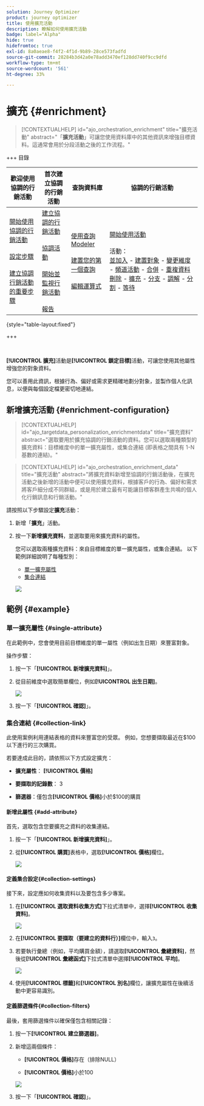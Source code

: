 ```yaml
---
solution: Journey Optimizer
product: journey optimizer
title: 使用擴充活動
description: 瞭解如何使用擴充活動
badge: label="Alpha"
hide: true
hidefromtoc: true
exl-id: 8a0aeae8-f4f2-4f1d-9b89-28ce573fadfd
source-git-commit: 28284b3d42a0e78add3470ef128dd740f9cc9dfd
workflow-type: tm+mt
source-wordcount: '561'
ht-degree: 33%

---
```


# 擴充 {#enrichment}

>[!CONTEXTUALHELP]
>id="ajo_orchestration_enrichment"
>title="擴充活動"
>abstract="「**擴充活動**」可讓您使用資料庫中的其他資訊來增強目標資料。這通常會用於分段活動之後的工作流程。"

+++ 目錄

| 歡迎使用協調的行銷活動 | 首次建立協調的行銷活動 | 查詢資料庫 | 協調的行銷活動 |
|---|---|---|---|
| [開始使用協調的行銷活動](../gs-orchestrated-campaigns.md)<br/><br/>[設定步驟](../configuration-steps.md)<br/><br/>[建立協調行銷活動的重要步驟](../gs-campaign-creation.md) | [建立協調的行銷活動](../create-orchestrated-campaign.md)<br/><br/>[協調活動](../orchestrate-activities.md)<br/><br/>[開始並監視行銷活動](../start-monitor-campaigns.md)<br/><br/>[報告](../reporting-campaigns.md) | [使用查詢Modeler](../orchestrated-rule-builder.md)<br/><br/>[建置您的第一個查詢](../build-query.md)<br/><br/>[編輯運算式](../edit-expressions.md) | [開始使用活動](about-activities.md)<br/><br/>活動：<br/>[並加入](and-join.md) - [建置對象](build-audience.md) - [變更維度](change-dimension.md) - [頻道活動](channels.md) - [合併](combine.md) - [重複資料刪除](deduplication.md) - [擴充](enrichment.md) - [分支](fork.md) - [調解](reconciliation.md) - [分割](split.md) - [等待](wait.md) |

{style="table-layout:fixed"}

+++

<br/>

**[!UICONTROL 擴充]**&#x200B;活動是&#x200B;**[!UICONTROL 鎖定目標]**&#x200B;活動，可讓您使用其他屬性增強您的對象資料。

您可以善用此資訊，根據行為、偏好或需求更精確地劃分對象，並製作個人化訊息，以便與每個設定檔更密切地連結。

## 新增擴充活動 {#enrichment-configuration}

>[!CONTEXTUALHELP]
>id="ajo_targetdata_personalization_enrichmentdata"
>title="擴充資料"
>abstract="選取要用於擴充協調的行銷活動的資料。您可以選取兩種類型的擴充資料：目標維度中的單一擴充屬性，或集合連結 (即表格之間具有 1-N 基數的連結)。"

>[!CONTEXTUALHELP]
>id="ajo_orchestration_enrichment_data"
>title="擴充活動"
>abstract="將擴充資料新增至協調的行銷活動後，在擴充活動之後新增的活動中便可以使用擴充資料，根據客戶的行為、偏好和需求將客戶細分成不同群組，或是用於建立最有可能讓目標客群產生共鳴的個人化行銷訊息和行銷活動。"

請按照以下步驟設定&#x200B;**擴充**&#x200B;活動：

1. 新增「**擴充**」活動。

1. 按一下&#x200B;**新增擴充資料**，並選取要用來擴充資料的屬性。

   您可以選取兩種擴充資料：來自目標維度的單一擴充屬性，或集合連結。 以下範例詳細說明了每種型別：

   * [單一擴充屬性](#single-attribute)
   * [集合連結](#collection-link)

   ![](../assets/enrichment-1.png)

## 範例 {#example}

### 單一擴充屬性 {#single-attribute}

在此範例中，您會使用目前目標維度的單一屬性（例如出生日期）來豐富對象。

操作步驟：

1. 按一下「**[!UICONTROL 新增擴充資料]**」。

1. 從目前維度中選取簡單欄位，例如&#x200B;**[!UICONTROL 出生日期]**。

   ![](../assets/enrichment-2.png)

1. 按一下「**[!UICONTROL 確認]**」。

### 集合連結 {#collection-link}

此使用案例利用連結表格的資料來豐富您的受眾。 例如，您想要擷取最近在$100以下進行的三次購買。

若要達成此目的，請依照以下方式設定擴充：

* **擴充屬性**： **[!UICONTROL 價格]**

* **要擷取的記錄數**： 3

* **篩選器**：僅包含&#x200B;**[!UICONTROL 價格]**&#x200B;小於$100的購買

#### 新增此屬性 {#add-attribute}

首先，選取包含您要擴充之資料的收集連結。

1. 按一下「**[!UICONTROL 新增擴充資料]**」。

1. 從&#x200B;**[!UICONTROL 購買]**&#x200B;表格中，選取&#x200B;**[!UICONTROL 價格]**&#x200B;欄位。

   ![](../assets/enrichment-2.png)

#### 定義集合設定{#collection-settings}

接下來，設定應如何收集資料以及要包含多少專案。

1. 在&#x200B;**[!UICONTROL 選取資料收集方式]**&#x200B;下拉式清單中，選擇&#x200B;**[!UICONTROL 收集資料]**。

   ![](../assets/enrichment-4.png)

1. 在&#x200B;**[!UICONTROL 要擷取（要建立的資料行）]**&#x200B;欄位中，輸入`3`。

1. 若要執行彙總（例如，平均購買金額），請選取&#x200B;**[!UICONTROL 彙總資料]**，然後從&#x200B;**[!UICONTROL 彙總函式]**&#x200B;下拉式清單中選擇&#x200B;**[!UICONTROL 平均]**。

   ![](../assets/enrichment-5.png)

1. 使用&#x200B;**[!UICONTROL 標籤]**&#x200B;和&#x200B;**[!UICONTROL 別名]**&#x200B;欄位，讓擴充屬性在後續活動中更容易識別。

#### 定義篩選條件{#collection-filters}

最後，套用篩選條件以確保僅包含相關記錄：

1. 按一下&#x200B;**[!UICONTROL 建立篩選器]**。

1. 新增這兩個條件：

   * **[!UICONTROL 價格]**&#x200B;存在（排除NULL）

   * **[!UICONTROL 價格]**&#x200B;小於100

   ![](../assets/enrichment-6.png)

1. 按一下「**[!UICONTROL 確認]**」。


<!--
#### Define the sorting{#collection-sorting}

We now need to apply sorting in order to retrieve the three **latest** purchases.

1. Activate the **Enable sorting** option.
1. Click inside the **Attribute** field.
1. Select the **Order date** field.
1. Click **Confirm**. 
1. Select **Descending** from the **Sort** drop-down.

![](../assets/workflow-enrichment7bis.png)


## Data reconciliation {#reconciliation}

>[!CONTEXTUALHELP]
>id="ajo_orchestration_enrichment_reconciliation"
>title="Reconciliation"
>abstract="The **Enrichment** activity can be used to reconcile data from the Journey Optimizer schema with data from another schema, or with data coming from a temporary schema such as data uploaded using a Load file activity. This type of link defines a reconciliation towards a unique record. Journey Optimizer creates a link to a target table by adding a foreign key in it for storing a reference to the unique record."

The **Enrichment** activity can be used to reconcile data from the the Campaign database schema with data from another schema, or with data coming from a temporary schema such as data uploaded using a Load file activity. This type of link defines a reconciliation towards a unique record. Journey Optimizer creates a link to a target table by adding a foreign key in it for storing a reference to the unique record.

For example, you can use this option to reconcile a profile's country, specified in an uploaded file, with one of the countries available in the dedicated table of the Campaign database. 

Follow the steps to configure an **Enrichment** activity with a reconciliation link: 

1. Click the **Add link** button in the **Reconciliation** section.
1. Identify the data you want to create a reconciliation link with.

    * To create a reconciliation link with data from the Campaign database, select **Database schema** and choose the schema where the target is stored. 
    * To create a reconciliation link with data coming from the input transition, select **Temporary schema** and choose the orchestrated campaign transition where the target data is stored. 

1. The **Label** and **Name** fields are automatically populated based on the selected target schema. You can change their values if necessary.

1. In the **Reconciliation criteria** section, specify how you want to reconcile data from the source and destination tables:

    * **Simple join**: Reconcile a specific field from the source table with another field in the destination table. To do this, click the **Add join** button and specify the **Source** and **Destination** fields to use for the reconciliation.

        >[!NOTE]
        >
        >You can use one or more **Simple join** criteria, in which case they must all be verified so that the data can be linked together.

    * **Advanced join**: Use the query modeler to configure the reconciliation criteria. To do this, click the **Create condition** button then define your reconciliation criteria by building your own rule using AND and OR operations.

The example below shows an orchestrated campaign configured to create a link between Journey Optimizer profiles table and a temporary table generated a **Load file** activity. In this example, the **Enrichment** activity reconciliates both tables using the email address as reconciliation criteria.

![](../assets/enrichment-reconciliation.png)

### Enrichment with linked data {#link-example}

The example below shows an orchestrated campaign configured to create a link between two transitions. The first transitions targets profile data using a **Query** activity, while the second transition includes purchase data stored into a file loaded through a Load file activity.

![](../assets/enrichment-uc-link.png)

* The first **Enrichment** activity links the primary set (data from the **Query** activity) with the schema from the **Load file** activity. This allows us to match each profile targeted by the query with the corresponding purchase data.

    ![](../assets/enrichment-uc-link-purchases.png)

* A second **Enrichment** activity is added in order to enrich data from the orchestrated campaign table with the purchase data coming from the **Load file** activity. This allows us to use those data in further activities, for example, to personalize messages sent to the customers with information on their purchase.

    ![](../assets/enrichment-uc-link-data.png)


## Create links between tables {#create-links}

>[!CONTEXTUALHELP]
>id="ajo_orchestration_enrichment_simplejoin"
>title="Link definition"
>abstract="Create a link between the working table data and Adobe Journey Optimizer. For example, if you load data from a file which contains the account number, country and email of recipients, you have to create a link towards the country table in order to update this information in their profiles."

The **[!UICONTROL Link definition]** section allows you to create a link between the working table data and Adobe Journey Optimizer. For example, if you load data from a file which contains the account number, country and email of recipients, you have to create a link towards the country table in order to update this information in their profiles.

There are several types of links available:

* **[!UICONTROL 1 cardinality simple link]**: Each record from the primary set can be associated with one and only one record from the linked data.
* **[!UICONTROL 0 or 1 cardinality simple link]**: Each record from the primary set can be associated with 0 or 1 record from the linked data, but not more than one.
* **[!UICONTROL N cardinality collection link]**: Each record from the primary set can be associated with 0, 1 or more (N) records from the linked data.

To create a link, follow these steps:

1. In the **[!UICONTROL Link definition]** section, click the **[!UICONTROL Add link]** button.

    ![](../assets/workflow-enrichment-link.png)

1. In the **Relation type** drop-down list, choose the type of link you want to create.

1. Identify the target you want to link the primary set to:

    * To link an existing table in the database, choose **[!UICONTROL Database schema]** and select the desired table from the **[!UICONTROL Target schema]** field.
    * To link with data from the input transition, choose **Temporary schema** and select the transition whose data you want to use.

1. Define the reconciliation criteria to match data from the primary set with the linked schema. There are two types of joins available:

    * **Simple join**: Select a specific attribute to match data from the two schemas. Click **Add join** and select the **Source** and **Destination** attributes to use as reconciliation criteria. 
    * **Advanced join**: Create a join using advanced conditions. Click **Add join** and click the **Create condition** button to open the query modeler.

A workflow example using links is available in the [Examples](#link-example) section.

## Add offers {#add-offers}

>[!CONTEXTUALHELP]
>id="ajo_orchestration_enrichment_offer_proposition"
>title="Offer proposition"
>abstract="The Enrichment activity allows you to add offers for each profile."

The **[!UICONTROL Enrichment]** activity allows you to add offers for each profile.

To do so, follow the steps to configure an **[!UICONTROL Enrichment]** activity with an offer: 

1. In the **[!UICONTROL Enrichment]** activity, at the **[!UICONTROL Offer proposition]** section, click on the **[!UICONTROL Add offer]** button

    ![](../assets/enrichment-addoffer.png)

1. You have two choices for the offer selection :

    * **[!UICONTROL Search for the best offer in category]** : check this option and specify the offer engine call parameters (offer space, category or theme(s), contact date, number of offers to keep). The engine will calculate the best offer(s) to add according to these parameters. We recommend completing either the Category or the Theme field, rather than both at the same time.

        ![](../assets/enrichment-bestoffer.png)

    * **[!UICONTROL A predefined offer]** : check this option and specify an offer space, a specific offer, and a contact date to directly configure the offer that you would like to add, without calling the offer engine.

        ![](../assets/enrichment-predefinedoffer.png)

1. After selecting your offer, click on **[!UICONTROL Confirm]** button.

You can now use the offer in the delivery activity.



### Using the offers from Enrichment activity

Within an orchestrated campaign, if you want to use the offers you get from an enrichment activity in your delivery, follow the steps below:

1. Open the delivery activity and go in the content edition. Click on **[!UICONTROL Offers settings]** button and select in the drop-down list the **[!UICONTROL Offers space]** corresponding to your offer. 
If you want to to view only offers from the enrichment activity, set the number of **[!UICONTROL Propositions]** to 0, and save the modifications.

    ![](../assets/offers-settings.png) 

1. In the Email Designer, when adding a personalization with offers, click on the **[!UICONTROL Propositions]** icon, it will display the offer(s) you get from the **[!UICONTROL Enrichment]** activity. Open the offer you want to choose by clicking on it.

    ![](../assets/offers-propositions.png) 

    Go in **[!UICONTROL Rendering functions]** and choose **[!UICONTROL HTML rendering]** or **[!UICONTROL Text rendering]** according to your needs.

    ![](../assets/offers-rendering.png) 

>[!NOTE]
>
>If you choose to have more than one offer in the **[!UICONTROL Enrichment]** activity at the **[!UICONTROL Number of offers to keep]** option, all the offers are displayed when clicking on the **[!UICONTROL Propositions]** icon.

-->
